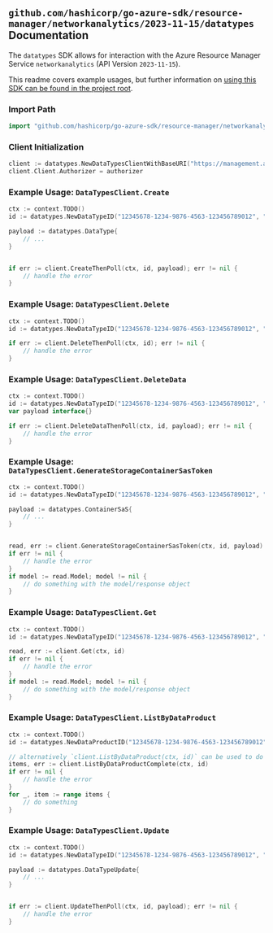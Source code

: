 
## `github.com/hashicorp/go-azure-sdk/resource-manager/networkanalytics/2023-11-15/datatypes` Documentation

The `datatypes` SDK allows for interaction with the Azure Resource Manager Service `networkanalytics` (API Version `2023-11-15`).

This readme covers example usages, but further information on [using this SDK can be found in the project root](https://github.com/hashicorp/go-azure-sdk/tree/main/docs).

### Import Path

```go
import "github.com/hashicorp/go-azure-sdk/resource-manager/networkanalytics/2023-11-15/datatypes"
```


### Client Initialization

```go
client := datatypes.NewDataTypesClientWithBaseURI("https://management.azure.com")
client.Client.Authorizer = authorizer
```


### Example Usage: `DataTypesClient.Create`

```go
ctx := context.TODO()
id := datatypes.NewDataTypeID("12345678-1234-9876-4563-123456789012", "example-resource-group", "dataProductValue", "dataTypeValue")

payload := datatypes.DataType{
	// ...
}


if err := client.CreateThenPoll(ctx, id, payload); err != nil {
	// handle the error
}
```


### Example Usage: `DataTypesClient.Delete`

```go
ctx := context.TODO()
id := datatypes.NewDataTypeID("12345678-1234-9876-4563-123456789012", "example-resource-group", "dataProductValue", "dataTypeValue")

if err := client.DeleteThenPoll(ctx, id); err != nil {
	// handle the error
}
```


### Example Usage: `DataTypesClient.DeleteData`

```go
ctx := context.TODO()
id := datatypes.NewDataTypeID("12345678-1234-9876-4563-123456789012", "example-resource-group", "dataProductValue", "dataTypeValue")
var payload interface{}

if err := client.DeleteDataThenPoll(ctx, id, payload); err != nil {
	// handle the error
}
```


### Example Usage: `DataTypesClient.GenerateStorageContainerSasToken`

```go
ctx := context.TODO()
id := datatypes.NewDataTypeID("12345678-1234-9876-4563-123456789012", "example-resource-group", "dataProductValue", "dataTypeValue")

payload := datatypes.ContainerSaS{
	// ...
}


read, err := client.GenerateStorageContainerSasToken(ctx, id, payload)
if err != nil {
	// handle the error
}
if model := read.Model; model != nil {
	// do something with the model/response object
}
```


### Example Usage: `DataTypesClient.Get`

```go
ctx := context.TODO()
id := datatypes.NewDataTypeID("12345678-1234-9876-4563-123456789012", "example-resource-group", "dataProductValue", "dataTypeValue")

read, err := client.Get(ctx, id)
if err != nil {
	// handle the error
}
if model := read.Model; model != nil {
	// do something with the model/response object
}
```


### Example Usage: `DataTypesClient.ListByDataProduct`

```go
ctx := context.TODO()
id := datatypes.NewDataProductID("12345678-1234-9876-4563-123456789012", "example-resource-group", "dataProductValue")

// alternatively `client.ListByDataProduct(ctx, id)` can be used to do batched pagination
items, err := client.ListByDataProductComplete(ctx, id)
if err != nil {
	// handle the error
}
for _, item := range items {
	// do something
}
```


### Example Usage: `DataTypesClient.Update`

```go
ctx := context.TODO()
id := datatypes.NewDataTypeID("12345678-1234-9876-4563-123456789012", "example-resource-group", "dataProductValue", "dataTypeValue")

payload := datatypes.DataTypeUpdate{
	// ...
}


if err := client.UpdateThenPoll(ctx, id, payload); err != nil {
	// handle the error
}
```
